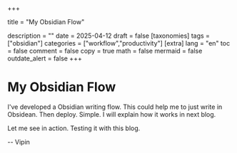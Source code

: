 +++

title = "My Obsidian Flow"

description = ""
date = 2025-04-12
draft = false
[taxonomies]
tags = ["obsidian"]
categories = ["workflow","productivity"]
[extra]
lang = "en"
toc = false
comment = false
copy = true
math = false
mermaid = false
outdate_alert = false
+++
# My Obsidian Flow

I've developed a Obsidian writing flow. This could help me to just write in Obsidean. Then deploy. Simple. I will explain how it works in next blog. 

Let me see in action. Testing it with this blog.

--
Vipin